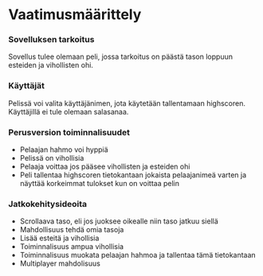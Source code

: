 # Vaatimusmäärittely
### Sovelluksen tarkoitus
Sovellus tulee olemaan peli, jossa tarkoitus on päästä tason loppuun esteiden ja vihollisten ohi.
### Käyttäjät
Pelissä voi valita käyttäjänimen, jota käytetään tallentamaan highscoren. Käyttäjillä ei tule olemaan salasanaa.
### Perusversion toiminnalisuudet
- Pelaajan hahmo voi hyppiä
- Pelissä on vihollisia
- Pelaaja voittaa jos pääsee vihollisten ja esteiden ohi
- Peli tallentaa highscoren tietokantaan jokaista pelaajanimeä varten ja näyttää korkeimmat tulokset kun on voittaa pelin
### Jatkokehitysideoita
- Scrollaava taso, eli jos juoksee oikealle niin taso jatkuu siellä
- Mahdollisuus tehdä omia tasoja
- Lisää esteitä ja vihollisia
- Toiminnalisuus ampua vihollisia
- Toiminnalisuus muokata pelaajan hahmoa ja tallentaa tämä tietokantaan
- Multiplayer mahdolisuus
